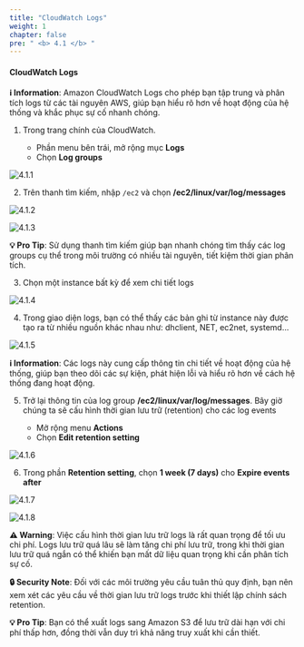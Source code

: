 ```yaml
---
title: "CloudWatch Logs"
weight: 1
chapter: false
pre: " <b> 4.1 </b> "
---
```


#### CloudWatch Logs

**ℹ️ Information**: Amazon CloudWatch Logs cho phép bạn tập trung và phân tích logs từ các tài nguyên AWS, giúp bạn hiểu rõ hơn về hoạt động của hệ thống và khắc phục sự cố nhanh chóng.

1. Trong trang chính của CloudWatch.

   - Phần menu bên trái, mở rộng mục **Logs**
   - Chọn **Log groups**

![4.1.1](/images/4-cloud-watch-logs/4.1-logs/4.1.1.png)

2. Trên thanh tìm kiếm, nhập `/ec2` và chọn **/ec2/linux/var/log/messages**

![4.1.2](/images/4-cloud-watch-logs/4.1-logs/4.1.2.png)

![4.1.3](/images/4-cloud-watch-logs/4.1-logs/4.1.3.png)

**💡 Pro Tip**: Sử dụng thanh tìm kiếm giúp bạn nhanh chóng tìm thấy các log groups cụ thể trong môi trường có nhiều tài nguyên, tiết kiệm thời gian phân tích.

3. Chọn một instance bất kỳ để xem chi tiết logs

![4.1.4](/images/4-cloud-watch-logs/4.1-logs/4.1.4.png)

4. Trong giao diện logs, bạn có thể thấy các bản ghi từ instance này được tạo ra từ nhiều nguồn khác nhau như: dhclient, NET, ec2net, systemd...

![4.1.5](/images/4-cloud-watch-logs/4.1-logs/4.1.5.png)

**ℹ️ Information**: Các logs này cung cấp thông tin chi tiết về hoạt động của hệ thống, giúp bạn theo dõi các sự kiện, phát hiện lỗi và hiểu rõ hơn về cách hệ thống đang hoạt động.

5. Trở lại thông tin của log group **/ec2/linux/var/log/messages**. Bây giờ chúng ta sẽ cấu hình thời gian lưu trữ (retention) cho các log events

   - Mở rộng menu **Actions**
   - Chọn **Edit retention setting**

![4.1.6](/images/4-cloud-watch-logs/4.1-logs/4.1.6.png)

6. Trong phần **Retention setting**, chọn **1 week (7 days)** cho **Expire events after**

![4.1.7](/images/4-cloud-watch-logs/4.1-logs/4.1.7.png)

![4.1.8](/images/4-cloud-watch-logs/4.1-logs/4.1.8.png)

**⚠️ Warning**: Việc cấu hình thời gian lưu trữ logs là rất quan trọng để tối ưu chi phí. Logs lưu trữ quá lâu sẽ làm tăng chi phí lưu trữ, trong khi thời gian lưu trữ quá ngắn có thể khiến bạn mất dữ liệu quan trọng khi cần phân tích sự cố.

**🔒 Security Note**: Đối với các môi trường yêu cầu tuân thủ quy định, bạn nên xem xét các yêu cầu về thời gian lưu trữ logs trước khi thiết lập chính sách retention.

**💡 Pro Tip**: Bạn có thể xuất logs sang Amazon S3 để lưu trữ dài hạn với chi phí thấp hơn, đồng thời vẫn duy trì khả năng truy xuất khi cần thiết.
